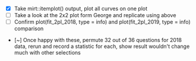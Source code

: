 - [x] Take mirt::itemplot() output, plot all curves on one plot
- [ ] Take a look at the 2x2 plot form George and replicate using above
- [ ] Confirm plot(fit_2pl_2018, type = info) and plot(fit_2pl_2019, type = info) comparison
- [~] Once happy with these, permute 32 out of 36 questions for 2018 data, rerun and record a statistic for each, show result wouldn't change much with other selections
